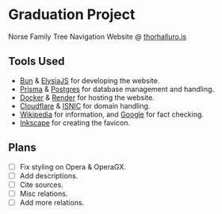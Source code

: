 # Graduation Project

Norse Family Tree Navigation Website @ [thorhalluro.is](https://norse.thorhalluro.is)

## Tools Used

- [Bun](https://bun.sh) & [ElysiaJS](https://elysiajs.com) for developing the website. 
- [Prisma](https://www.prisma.io) & [Postgres](https://www.postgresql.org) for database management and handling. 
- [Docker](https://www.docker.com) & [Render](https://render.com) for hosting the website. 
- [Cloudflare](https://www.cloudflare.com/en-gb/) & [ISNIC](https://www.isnic.is) for domain handling. 
- [Wikipedia](https://en.wikipedia.org/wiki/Family_trees_of_the_Norse_gods) for information, and [Google](https://www.google.com) for fact checking. 
- [Inkscape](https://inkscape.org) for creating the favicon. 

## Plans
- [ ] Fix styling on Opera & OperaGX. 
- [ ] Add descriptions. 
- [ ] Cite sources. 
- [ ] Misc relations. 
- [ ] Add more relations. 
